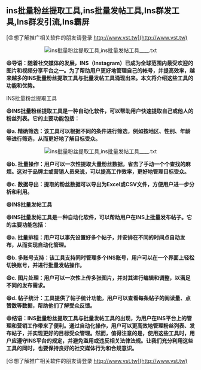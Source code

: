 ## **ins批量粉丝提取工具,ins批量发帖工具,Ins群发工具,Ins群发引流,Ins霸屏**

[😍想了解推广相关软件的朋友请登录 http://www.vst.tw](http://www.vst.tw)

 <center><img src="https://vst.tw/MP4/tuiguang/png/0.png" alt="ins批量粉丝提取工具,ins批量发帖工具____.txt"></center>

**😄导语：随着社交媒体的发展，INS（Instagram）已成为全球范围内最受欢迎的图片和视频分享平台之一。为了帮助用户更好地管理自己的帐号，并提高效率，越来越多的INS批量粉丝提取工具与批量发帖工具涌现出来。本文将介绍这些工具的功能和优势。**

INS批量粉丝提取工具

**😄INS批量粉丝提取工具是一种自动化软件，可以帮助用户快速提取自己或他人的粉丝列表。它的主要功能包括：**

**😄a. 精确筛选：该工具可以根据不同的条件进行筛选，例如按地区、性别、年龄等进行筛选，从而更好地了解目标受众。**

 <center><img src="https://vst.tw/MP4/tuiguang/png/6.png" alt="ins批量粉丝提取工具,ins批量发帖工具____.txt"></center>

**😄b. 批量操作：用户可以一次性提取大量粉丝数据，省去了手动一个个查找的麻烦。这对于品牌主或营销人员来说，可以提高工作效率，更好地管理目标受众。**

**😄c. 数据导出：提取的粉丝数据可以导出为Excel或CSV文件，方便用户进一步分析和利用。**

**😄INS批量发帖工具**

**😄INS批量发帖工具是一种自动化软件，可以帮助用户在INS上批量发布帖子。它的主要功能包括：**

**😄a. 批量排程：用户可以事先设置好多个帖子，并安排在不同的时间点自动发布，从而实现自动化管理。**

**😄b. 多账号支持：该工具支持同时管理多个INS账号，用户可以在一个界面上轻松切换账号，并进行批量发帖操作。**

**😄c. 图片处理：用户可以一次性上传多张图片，并对其进行编辑和调整，以满足不同的发布需求。**

**😄d. 帖子统计：工具提供了帖子统计功能，用户可以查看每条帖子的阅读量、点赞数等数据，帮助他们了解受众反馈。**

**😄结语：INS批量粉丝提取工具与批量发帖工具的出现，为用户在INS平台上的管理和营销工作带来了便利。通过自动化操作，用户可以更高效地管理粉丝列表、发布帖子，并实现更好的目标受众管理。然而，值得注意的是，使用这些工具时，用户应遵守INS平台的规定，并避免滥用或违反相关法律法规。让我们充分利用这些工具的同时，也要保持良好的社交媒体行为和合规意识。**

[😍想了解推广相关软件的朋友请登录 http://www.vst.tw](http://www.vst.tw)



